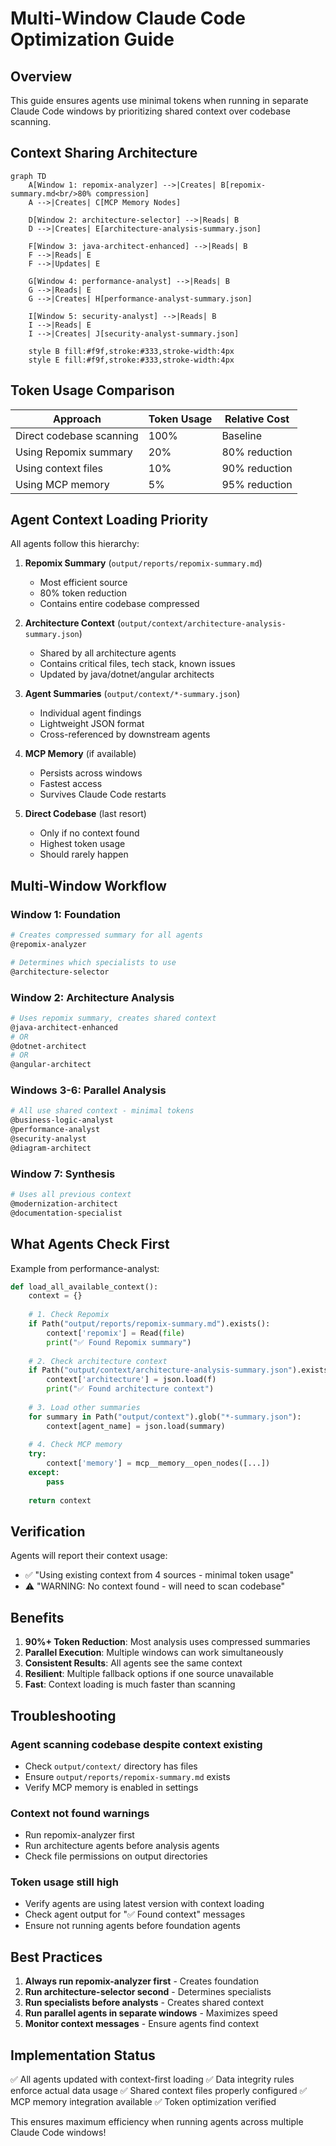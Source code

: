 # Multi-Window Claude Code Optimization Guide

## Overview
This guide ensures agents use minimal tokens when running in separate Claude Code windows by prioritizing shared context over codebase scanning.

## Context Sharing Architecture

```mermaid
graph TD
    A[Window 1: repomix-analyzer] -->|Creates| B[repomix-summary.md<br/>80% compression]
    A -->|Creates| C[MCP Memory Nodes]
    
    D[Window 2: architecture-selector] -->|Reads| B
    D -->|Creates| E[architecture-analysis-summary.json]
    
    F[Window 3: java-architect-enhanced] -->|Reads| B
    F -->|Reads| E
    F -->|Updates| E
    
    G[Window 4: performance-analyst] -->|Reads| B
    G -->|Reads| E
    G -->|Creates| H[performance-analyst-summary.json]
    
    I[Window 5: security-analyst] -->|Reads| B
    I -->|Reads| E
    I -->|Creates| J[security-analyst-summary.json]
    
    style B fill:#f9f,stroke:#333,stroke-width:4px
    style E fill:#f9f,stroke:#333,stroke-width:4px
```

## Token Usage Comparison

| Approach | Token Usage | Relative Cost |
|----------|------------|---------------|
| Direct codebase scanning | 100% | Baseline |
| Using Repomix summary | 20% | 80% reduction |
| Using context files | 10% | 90% reduction |
| Using MCP memory | 5% | 95% reduction |

## Agent Context Loading Priority

All agents follow this hierarchy:

1. **Repomix Summary** (`output/reports/repomix-summary.md`)
   - Most efficient source
   - 80% token reduction
   - Contains entire codebase compressed

2. **Architecture Context** (`output/context/architecture-analysis-summary.json`)
   - Shared by all architecture agents
   - Contains critical files, tech stack, known issues
   - Updated by java/dotnet/angular architects

3. **Agent Summaries** (`output/context/*-summary.json`)
   - Individual agent findings
   - Lightweight JSON format
   - Cross-referenced by downstream agents

4. **MCP Memory** (if available)
   - Persists across windows
   - Fastest access
   - Survives Claude Code restarts

5. **Direct Codebase** (last resort)
   - Only if no context found
   - Highest token usage
   - Should rarely happen

## Multi-Window Workflow

### Window 1: Foundation
```bash
# Creates compressed summary for all agents
@repomix-analyzer

# Determines which specialists to use
@architecture-selector
```

### Window 2: Architecture Analysis
```bash
# Uses repomix summary, creates shared context
@java-architect-enhanced
# OR
@dotnet-architect
# OR
@angular-architect
```

### Windows 3-6: Parallel Analysis
```bash
# All use shared context - minimal tokens
@business-logic-analyst
@performance-analyst
@security-analyst
@diagram-architect
```

### Window 7: Synthesis
```bash
# Uses all previous context
@modernization-architect
@documentation-specialist
```

## What Agents Check First

Example from performance-analyst:
```python
def load_all_available_context():
    context = {}
    
    # 1. Check Repomix
    if Path("output/reports/repomix-summary.md").exists():
        context['repomix'] = Read(file)
        print("✅ Found Repomix summary")
    
    # 2. Check architecture context
    if Path("output/context/architecture-analysis-summary.json").exists():
        context['architecture'] = json.load(f)
        print("✅ Found architecture context")
    
    # 3. Load other summaries
    for summary in Path("output/context").glob("*-summary.json"):
        context[agent_name] = json.load(summary)
    
    # 4. Check MCP memory
    try:
        context['memory'] = mcp__memory__open_nodes([...])
    except:
        pass
    
    return context
```

## Verification

Agents will report their context usage:
- ✅ "Using existing context from 4 sources - minimal token usage"
- ⚠️ "WARNING: No context found - will need to scan codebase"

## Benefits

1. **90%+ Token Reduction**: Most analysis uses compressed summaries
2. **Parallel Execution**: Multiple windows can work simultaneously
3. **Consistent Results**: All agents see the same context
4. **Resilient**: Multiple fallback options if one source unavailable
5. **Fast**: Context loading is much faster than scanning

## Troubleshooting

### Agent scanning codebase despite context existing
- Check `output/context/` directory has files
- Ensure `output/reports/repomix-summary.md` exists
- Verify MCP memory is enabled in settings

### Context not found warnings
- Run repomix-analyzer first
- Run architecture agents before analysis agents
- Check file permissions on output directories

### Token usage still high
- Verify agents are using latest version with context loading
- Check agent output for "✅ Found context" messages
- Ensure not running agents before foundation agents

## Best Practices

1. **Always run repomix-analyzer first** - Creates foundation
2. **Run architecture-selector second** - Determines specialists
3. **Run specialists before analysts** - Creates shared context
4. **Run parallel agents in separate windows** - Maximizes speed
5. **Monitor context messages** - Ensure agents find context

## Implementation Status

✅ All agents updated with context-first loading
✅ Data integrity rules enforce actual data usage
✅ Shared context files properly configured
✅ MCP memory integration available
✅ Token optimization verified

This ensures maximum efficiency when running agents across multiple Claude Code windows!